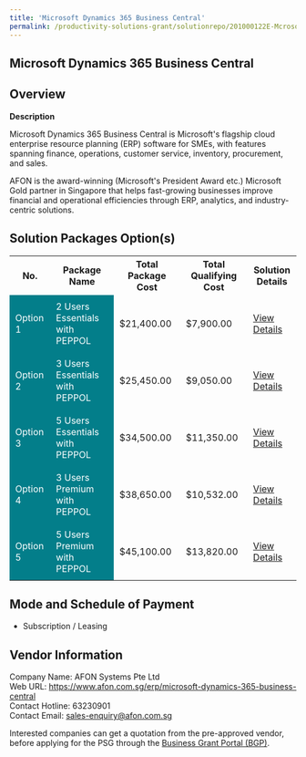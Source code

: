 ```yaml
---
title: 'Microsoft Dynamics 365 Business Central'
permalink: /productivity-solutions-grant/solutionrepo/201000122E-Mcrosoft-Dynmcs-365-Busnss-Cntrl-G
---
```


## Microsoft Dynamics 365 Business Central

## Overview

**Description**

Microsoft Dynamics 365 Business Central is Microsoft's flagship cloud enterprise resource planning (ERP) software for SMEs, with features spanning finance, operations, customer service, inventory, procurement, and sales.

AFON is the award-winning (Microsoft's President Award etc.) Microsoft Gold partner in Singapore that helps fast-growing businesses improve financial and operational efficiencies through ERP, analytics, and industry-centric solutions.

## Solution Packages Option(s)

<table>
<tr>
<th><b>No.</b></th>
<th><b>Package Name</b></th>
<th><b>Total Package Cost</b></th>
<th><b>Total Qualifying Cost</b></th>
<th><b>Solution Details</b></th>
</tr>
<tr>
<td style='padding: 10px; background-color: #037E8A; color: #FFFFFF;'>Option 1</td>
<td style='padding: 10px; background-color: #037E8A; color: #FFFFFF;'>2 Users Essentials with PEPPOL</td>
<td style='padding: 10px;'>$21,400.00</td>
<td style='padding: 10px;'>$7,900.00</td>
<td style='padding: 10px;'><a href='/images/psg/201000122E_20240093_17102024_Desensitised_Annex3_Part1.pdf' target='_blank'>View Details</a></td>
</tr>
<tr>
<td style='padding: 10px; background-color: #037E8A; color: #FFFFFF;'>Option 2</td>
<td style='padding: 10px; background-color: #037E8A; color: #FFFFFF;'>3 Users Essentials with PEPPOL</td>
<td style='padding: 10px;'>$25,450.00</td>
<td style='padding: 10px;'>$9,050.00</td>
<td style='padding: 10px;'><a href='/images/psg/201000122E_20240093_17102024_Desensitised_Annex3_Part2.pdf' target='_blank'>View Details</a></td>
</tr>
<tr>
<td style='padding: 10px; background-color: #037E8A; color: #FFFFFF;'>Option 3</td>
<td style='padding: 10px; background-color: #037E8A; color: #FFFFFF;'>5 Users Essentials with PEPPOL</td>
<td style='padding: 10px;'>$34,500.00</td>
<td style='padding: 10px;'>$11,350.00</td>
<td style='padding: 10px;'><a href='/images/psg/201000122E_20240093_17102024_Desensitised_Annex3_Part3.pdf' target='_blank'>View Details</a></td>
</tr>
<tr>
<td style='padding: 10px; background-color: #037E8A; color: #FFFFFF;'>Option 4</td>
<td style='padding: 10px; background-color: #037E8A; color: #FFFFFF;'>3 Users Premium with PEPPOL</td>
<td style='padding: 10px;'>$38,650.00</td>
<td style='padding: 10px;'>$10,532.00</td>
<td style='padding: 10px;'><a href='/images/psg/201000122E_20240093_17102024_Desensitised_Annex3_Part4.pdf' target='_blank'>View Details</a></td>
</tr>
<tr>
<td style='padding: 10px; background-color: #037E8A; color: #FFFFFF;'>Option 5</td>
<td style='padding: 10px; background-color: #037E8A; color: #FFFFFF;'>5 Users Premium with PEPPOL								</td>
<td style='padding: 10px;'>$45,100.00</td>
<td style='padding: 10px;'>$13,820.00</td>
<td style='padding: 10px;'><a href='/images/psg/201000122E_20240093_17102024_Desensitised_Annex3_Part5.pdf' target='_blank'>View Details</a></td>
</tr>
</table>

## Mode and Schedule of Payment

 - Subscription / Leasing

## Vendor Information

 Company Name: AFON Systems Pte Ltd<br>Web URL: https://www.afon.com.sg/erp/microsoft-dynamics-365-business-central <br>Contact Hotline: 63230901 <br>Contact Email: sales-enquiry@afon.com.sg <br>

Interested companies can get a quotation from the pre-approved vendor, before applying for the PSG through the <a href='https://www.businessgrants.gov.sg/' target='_blank' rel='noopener'>Business Grant Portal (BGP)</a>.

<script src="/jquery/resize-tables.js"></script>
